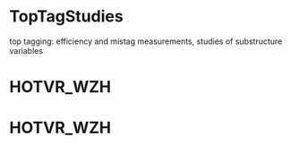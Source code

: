 TopTagStudies
=============

top tagging: efficiency and mistag measurements, studies of substructure variables
# HOTVR_WZH
# HOTVR_WZH

